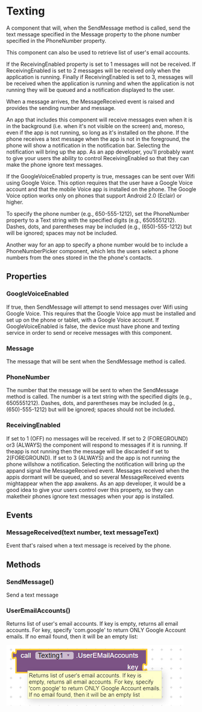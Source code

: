 # Texting

A component that will, when the SendMessage method is called, send the text message specified in the Message property to the phone number specified in the PhoneNumber property.

This component can also be used to retrieve list of user's email accounts.

If the ReceivingEnabled property is set to 1 messages will not be received. If ReceivingEnabled is set to 2 messages will be received only when the application is running. Finally if ReceivingEnabled is set to 3, messages will be received when the application is running and when the application is not running they will be queued and a notification displayed to the user.

When a message arrives, the MessageReceived event is raised and provides the sending number and message.

An app that includes this component will receive messages even when it is in the background \(i.e. when it's not visible on the screen\) and, moreso, even if the app is not running, so long as it's installed on the phone. If the phone receives a text message when the app is not in the foreground, the phone will show a notification in the notification bar. Selecting the notification will bring up the app. As an app developer, you'll probably want to give your users the ability to control ReceivingEnabled so that they can make the phone ignore text messages.

If the GoogleVoiceEnabled property is true, messages can be sent over Wifi using Google Voice. This option requires that the user have a Google Voice account and that the mobile Voice app is installed on the phone. The Google Voice option works only on phones that support Android 2.0 \(Eclair\) or higher.

To specify the phone number \(e.g., 650-555-1212\), set the PhoneNumber property to a Text string with the specified digits \(e.g., 6505551212\). Dashes, dots, and parentheses may be included \(e.g., \(650\)-555-1212\) but will be ignored; spaces may not be included.

Another way for an app to specify a phone number would be to include a PhoneNumberPicker component, which lets the users select a phone numbers from the ones stored in the the phone's contacts.

## Properties

### GoogleVoiceEnabled

If true, then SendMessage will attempt to send messages over Wifi using Google Voice. This requires that the Google Voice app must be installed and set up on the phone or tablet, with a Google Voice account. If GoogleVoiceEnabled is false, the device must have phone and texting service in order to send or receive messages with this component.

### Message

The message that will be sent when the SendMessage method is called.

### PhoneNumber

The number that the message will be sent to when the SendMessage method is called. The number is a text string with the specified digits \(e.g., 6505551212\). Dashes, dots, and parentheses may be included \(e.g., \(650\)-555-1212\) but will be ignored; spaces should not be included.

### ReceivingEnabled

If set to 1 \(OFF\) no messages will be received. If set to 2 \(FOREGROUND\) or3 \(ALWAYS\) the component will respond to messages if it is running. If theapp is not running then the message will be discarded if set to 2\(FOREGROUND\). If set to 3 \(ALWAYS\) and the app is not running the phone willshow a notification. Selecting the notification will bring up the appand signal the MessageReceived event. Messages received when the appis dormant will be queued, and so several MessageReceived events mightappear when the app awakens. As an app developer, it would be a good idea to give your users control over this property, so they can maketheir phones ignore text messages when your app is installed.

## Events

### MessageReceived\(text number, text messageText\)

Event that's raised when a text message is received by the phone.

## Methods

### SendMessage\(\)

Send a text message

### UserEmailAccounts\(\)

Returns list of user's email accounts. If key is empty, returns all email accounts. For key, specify 'com.google' to return ONLY Google Account emails. If no email found, then it will be an empty list:

![](../../../.gitbook/assets/texting.png)

